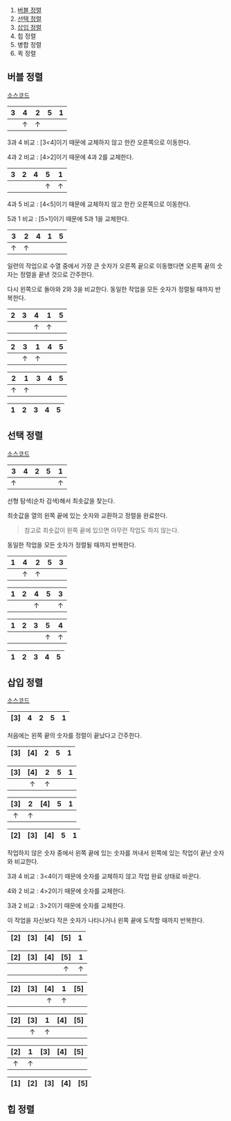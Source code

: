 

1. [버블 정렬](https://github.com/yoojinhee03/TIL/blob/master/%EC%9E%90%EB%A3%8C%EA%B5%AC%EC%A1%B0/%EC%A0%95%EB%A0%AC%20%EC%95%8C%EA%B3%A0%EB%A6%AC%EC%A6%98.md#%EB%B2%84%EB%B8%94-%EC%A0%95%EB%A0%AC)
2. [선택 정렬](https://github.com/yoojinhee03/TIL/blob/master/%EC%9E%90%EB%A3%8C%EA%B5%AC%EC%A1%B0/%EC%A0%95%EB%A0%AC%20%EC%95%8C%EA%B3%A0%EB%A6%AC%EC%A6%98.md#%EC%84%A0%ED%83%9D-%EC%A0%95%EB%A0%AC)
3. [삽입 정렬](https://github.com/yoojinhee03/TIL/blob/master/%EC%9E%90%EB%A3%8C%EA%B5%AC%EC%A1%B0/%EC%A0%95%EB%A0%AC%20%EC%95%8C%EA%B3%A0%EB%A6%AC%EC%A6%98.md#%EC%82%BD%EC%9E%85-%EC%A0%95%EB%A0%AC)
4. 힙 정렬
5. 병합 정렬
6. 퀵 정렬

## 버블 정렬

[소스코드](https://github.com/yoojinhee03/TIL/blob/master/%EC%9E%90%EB%A3%8C%EA%B5%AC%EC%A1%B0/SortingAlgorithm/bubble_sort.c)

|  3   |  4   |  2   |  5   |  1   |
| :--: | :--: | :--: | :--: | :--: |
|      |  ↑   |  ↑   |      |      |

3과 4 비교 : [3<4]이기 때문에 교체하지 않고 한칸 오른쪽으로 이동한다.

4과 2 비교 : [4>2]이기 때문에 4과 2를 교체한다.

|  3   |  2   |  4   |  5   |  1   |
| :--: | :--: | :--: | :--: | :--: |
|      |      |      |  ↑   |  ↑   |

4과 5 비교 : [4<5]이기 때문에 교체하지 않고 한칸 오른쪽으로 이동한다.

5과 1 비교 : [5>1]이기 때문에 5과 1을 교체한다.

|  3   |  2   |  4   |  1   |  5   |
| :--: | :--: | :--: | :--: | :--: |
|  ↑   |  ↑   |      |      |      |

일련의 작업으로 수열 중에서 가장 큰 숫자가 오른쪽 끝으로 이동했다면 오른쪽 끝의 숫자는 정렬을 끝낸 것으로 간주한다.

다시 왼쪽으로 돌아와 2와 3을 비교한다. 동일한 작업을 모든 숫자가 정렬될 때까지 반복한다.

|  2   |  3   |  4   |  1   |  5   |
| :--: | :--: | :--: | :--: | :--: |
|      |      |  ↑   |  ↑   |      |

|  2   |  3   |  1   |  4   |  5   |
| :--: | :--: | :--: | :--: | :--: |
|      |  ↑   |  ↑   |      |      |

|  2   |  1   |  3   |  4   |  5   |
| :--: | :--: | :--: | :--: | :--: |
|  ↑   |  ↑   |      |      |      |

|  1   |  2   |  3   |  4   |  5   |
| :--: | :--: | :--: | :--: | :--: |




## 선택 정렬

[소스코드](https://github.com/yoojinhee03/TIL/blob/master/%EC%9E%90%EB%A3%8C%EA%B5%AC%EC%A1%B0/SortingAlgorithm/selection_sort.c)

|  3   |  4   |  2   |  5   |  1   |
| :--: | :--: | :--: | :--: | :--: |
|  ↑   |      |      |      |  ↑   |

선형 탐색(순차 검색)해서 최솟값을 찾는다.

최솟값을 열의 왼쪽 끝에 있는 숫자와 교환하고 정렬을 완료한다.

> 참고로 최솟값이 왼쪽 끝에 있으면 아무런 작업도 하지 않는다.

동일한 작업을 모든 숫자가 정렬될 때까지 반복한다.

|  1   |  4   |  2   |  5   |  3   |
| :--: | :--: | :--: | :--: | :--: |
|      |  ↑   |  ↑   |      |      |



|  1   |  2   |  4   |  5   |  3   |
| :--: | :--: | :--: | :--: | :--: |
|      |      |  ↑   |      |  ↑   |

|  1   |  2   |  3   |  5   |  4   |
| :--: | :--: | :--: | :--: | :--: |
|      |      |      |  ↑   |  ↑   |

|  1   |  2   |  3   |  4   |  5   |
| :--: | :--: | :--: | :--: | :--: |

## 삽입 정렬

[소스코드](https://github.com/yoojinhee03/TIL/blob/master/%EC%9E%90%EB%A3%8C%EA%B5%AC%EC%A1%B0/SortingAlgorithm/insertion_sort.c)

|  [3]   |  4   |  2   |  5   |  1   |
| :--: | :--: | :--: | :--: | :--: |

처음에는 왼쪽 끝의 숫자를 정렬이 끝났다고 간주한다.

|  [3]   |  [4]   |  2   |  5   |  1   |
| :--: | :--: | :--: | :--: | :--: |

| [3]  | [4]  |  2   |  5   |  1   |
| :--: | :--: | :--: | :--: | :--: |
|      |  ↑   |  ↑   |      |      |

| [3]  |  2   | [4]  |  5   |  1   |
| :--: | :--: | :--: | :--: | :--: |
|  ↑   |  ↑   |      |      |      |

| [2]  | [3]  | [4]  |  5   |  1   |
| :--: | :--: | :--: | :--: | :--: |

작업하지 않은 숫자 중에서 왼쪽 끝에 있는 숫자를 꺼내서 왼쪽에 있는 작업이 끝난 숫자와 비교한다.

3과 4 비교 : 3<4이기 때문에 숫자를 교체하지 않고 작업 완료 상태로 바꾼다.

4와 2 비교 : 4>2이기 때문에 숫자를 교체한다.

3과 2 비교 : 3>2이기 때문에 숫자를 교체한다.

이 작업을 자신보다 작은 숫자가 나타나거나 왼쪽 끝에 도착할 때까지 반복한다.

|  [2]   |  [3]   |  [4]   |  [5]   |  1   |
| :--: | :--: | :--: | :--: | :--: |

| [2]  | [3]  | [4]  | [5]  |  1   |
| :--: | :--: | :--: | :--: | :--: |
|      |      |      |  ↑   |  ↑   |

| [2]  | [3]  | [4]  |  1   | [5]  |
| :--: | :--: | :--: | :--: | :--: |
|      |      |  ↑   |  ↑   |      |

| [2]  | [3]  |  1   | [4]  | [5]  |
| :--: | :--: | :--: | :--: | :--: |
|      |  ↑   |  ↑   |      |      |

| [2]  |  1   | [3]  | [4]  | [5]  |
| :--: | :--: | :--: | :--: | :--: |
|  ↑   |  ↑   |      |      |      |

|  [1]   |  [2]   |  [3]   |  [4]   |  [5]   |
| :--: | :--: | :--: | :--: | :--: |

## 힙 정렬

